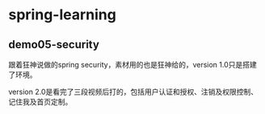 # spring-learning

## demo05-security

跟着狂神说做的spring security，素材用的也是狂神给的，version 1.0只是搭建了环境。



version 2.0是看完了三段视频后打的，包括用户认证和授权、注销及权限控制、记住我及首页定制。